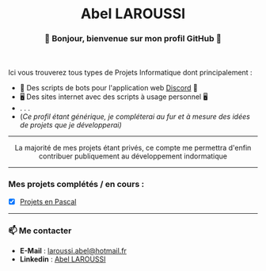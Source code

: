 # <div align=center>Abel LAROUSSI</div>
### <div align=center> 👋 Bonjour, bienvenue sur mon profil GitHub :wave: </dv>
<br><br>
Ici vous trouverez tous types de Projets Informatique dont principalement :
* 🤖 Des scripts de bots pour l'application web [Discord](https://www.discord.com) 🤖
* 🖥️ Des sites internet avec des scripts à usage personnel 🖥️
* . . .
* \(*Ce profil étant générique, je compléterai au fur et à mesure des idées de projets que je développerai)*

---

<div align=center>La majorité de mes projets étant privés, ce compte me permettra d'enfin contribuer publiquement au développement indormatique</div>
  
---

### Mes projets complétés / en cours :

- [x] [Projets en Pascal](https://github.com/Abel-Laroussi/Pascal_Projects)

---

### 📫 Me contacter

- **E-Mail** : <a href="mailto:laroussi.abel@hotmail.fr" target="_blank">laroussi.abel@hotmail.fr
- **Linkedin** : [Abel LAROUSSI](https://www.linkedin.com/in/abel-laroussi-844ba5259/)
